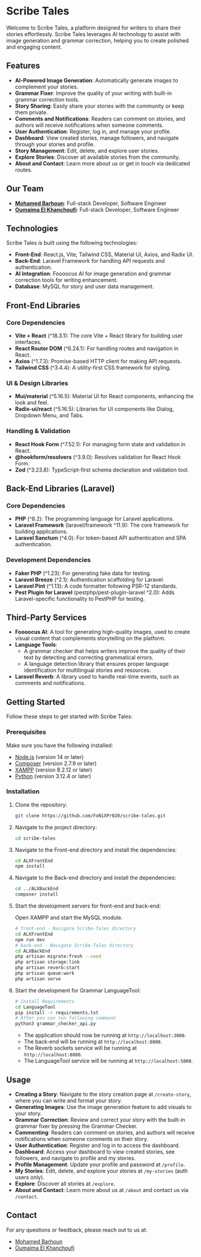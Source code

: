 # Scribe Tales

Welcome to Scribe Tales, a platform designed for writers to share their stories effortlessly. Scribe Tales leverages AI technology to assist with image generation and grammar correction, helping you to create polished and engaging content.

## Features

- **AI-Powered Image Generation**: Automatically generate images to complement your stories.
- **Grammar Fixer**: Improve the quality of your writing with built-in grammar correction tools.
- **Story Sharing**: Easily share your stories with the community or keep them private.
- **Comments and Notifications**: Readers can comment on stories, and authors will receive notifications when someone comments.
- **User Authentication**: Register, log in, and manage your profile.
- **Dashboard**: View created stories, manage followers, and navigate through your stories and profile.
- **Story Management**: Edit, delete, and explore user stories.
- **Explore Stories**: Discover all available stories from the community.
- **About and Contact**: Learn more about us or get in touch via dedicated routes.

## Our Team

- **[Mohamed Barhoun](https://github.com/FoNiXPr020)**: Full-stack Developer, Software Engineer
- **[Oumaima El Khanchoufi](mailto:omaimaelkhanchoufi9@gmail.com)**: Full-stack Developer, Software Engineer


## Technologies

Scribe Tales is built using the following technologies:

- **Front-End**: React.js, Vite, Tailwind CSS, Material UI, Axios, and Radix UI.
- **Back-End**: Laravel Framework for handling API requests and authentication.
- **AI Integration**: Foooocus AI for image generation and grammar correction tools for writing enhancement.
- **Database**: MySQL for story and user data management.

## Front-End Libraries

### Core Dependencies

- **Vite + React** (^18.3.1): The core Vite + React library for building user interfaces.
- **React Router DOM** (^6.24.1): For handling routes and navigation in React.
- **Axios** (^1.7.3): Promise-based HTTP client for making API requests.
- **Tailwind CSS** (^3.4.4): A utility-first CSS framework for styling.

### UI & Design Libraries

- **Mui/material** (^5.16.5): Material UI for React components, enhancing the look and feel.
- **Radix-ui/react** (^5.16.5): Libraries for UI components like Dialog, Dropdown Menu, and Tabs.

### Handling & Validation

- **React Hook Form** (^7.52.1): For managing form state and validation in React.
- **@hookform/resolvers** (^3.9.0): Resolves validation for React Hook Form.
- **Zod** (^3.23.8): TypeScript-first schema declaration and validation tool.

## Back-End Libraries (Laravel)

### Core Dependencies

- **PHP** (^8.2): The programming language for Laravel applications.
- **Laravel Framework** (laravel/framework ^11.9): The core framework for building applications.
- **Laravel Sanctum** (^4.0): For token-based API authentication and SPA authentication.

### Development Dependencies

- **Faker PHP** (^1.23): For generating fake data for testing.
- **Laravel Breeze** (^2.1): Authentication scaffolding for Laravel.
- **Laravel Pint** (^1.13): A code formatter following PSR-12 standards.
- **Pest Plugin for Laravel** (pestphp/pest-plugin-laravel ^2.0): Adds Laravel-specific functionality to PestPHP for testing.

## Third-Party Services

- **Foooocus AI**: A tool for generating high-quality images, used to create visual content that complements storytelling on the platform.
- **Language Tools**: 
    - A grammar checker that helps writers improve the quality of their text by detecting and correcting grammatical errors.
    - A language detection library that ensures proper language identification for multilingual stories and resources.
- **Laravel Reverb**: A library used to handle real-time events, such as comments and notifications.

## Getting Started

Follow these steps to get started with Scribe Tales:

### Prerequisites

Make sure you have the following installed:

- [Node.js](https://nodejs.org/) (version 14 or later)
- [Composer](https://getcomposer.org/) (version 2.7.9 or later)
- [XAMPP](https://www.apachefriends.org/) (version 8.2.12 or later)
- [Python](https://www.python.org/downloads/) (version 3.12.4 or later)

### Installation

1. Clone the repository:

    ```bash
    git clone https://github.com/FoNiXPr020/scribe-tales.git
    ```

2. Navigate to the project directory:

    ```bash
    cd scribe-tales
    ```

3. Navigate to the Front-end directory and install the dependencies:

    ```bash
    cd ALXFrontEnd
    npm install
    ```

4. Navigate to the Back-end directory and install the dependencies:

    ```bash
    cd ../ALXBackEnd
    composer install
    ```

5. Start the development servers for front-end and back-end:

    Open XAMPP and start the MySQL module.

    ```bash
    # front-end - Navigate Scribe-Tales directory
    cd ALXFrontEnd
    npm run dev
    # back-end - Navigate Scribe-Tales directory
    cd ALXBackEnd
    php artisan migrate:fresh --seed
    php artisan storage:link
    php artisan reverb:start
    php artisan queue:work
    php artisan serve
    ```

6. Start the development for Grammar LanguageTool:

    ```bash
    # Install Requirements
    cd LanguageTool
    pip install -r requirements.txt
    # After you can run following command:
    python3 grammar_checker_api.py
    ```
    
    - The application should now be running at `http://localhost:3000`.
    - The back-end will be running at `http://localhost:8000`.
    - The Reverb sockets service will be running at `http://localhost:8080`.
    - The LanguageTool service will be running at `http://localhost:5000`.

## Usage

- **Creating a Story**: Navigate to the story creation page at `/create-story`, where you can write and format your story.
- **Generating Images**: Use the image generation feature to add visuals to your story.
- **Grammar Correction**: Review and correct your story with the built-in grammar fixer by pressing the Grammar Checker.
- **Commenting**: Readers can comment on stories, and authors will receive notifications when someone comments on their story.
- **User Authentication**: Register and log in to access the dashboard.
- **Dashboard**: Access your dashboard to view created stories, see followers, and navigate to profile and my stories.
- **Profile Management**: Update your profile and password at `/profile`.
- **My Stories**: Edit, delete, and explore your stories at `/my-stories` (auth users only).
- **Explore**: Discover all stories at `/explore`.
- **About and Contact**: Learn more about us at `/about` and contact us via `/contact`.

## Contact

For any questions or feedback, please reach out to us at:

- [Mohamed Barhoun](mailto:rogueman2018@gmail.com)
- [Oumaima El Khanchoufi](mailto:omaimaelkhanchoufi9@gmail.com)